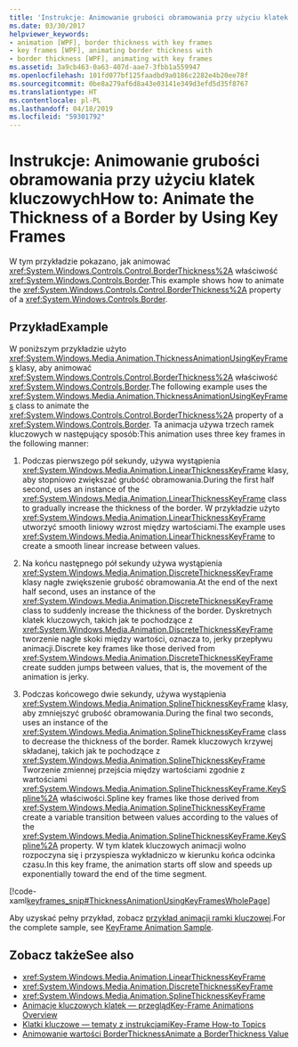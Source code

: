 ```yaml
---
title: 'Instrukcje: Animowanie grubości obramowania przy użyciu klatek kluczowych'
ms.date: 03/30/2017
helpviewer_keywords:
- animation [WPF], border thickness with key frames
- key frames [WPF], animating border thickness with
- border thickness [WPF], animating with key frames
ms.assetid: 3a9cb463-0a63-407d-aae7-3fbb1a559947
ms.openlocfilehash: 101fd077bf125faadbd9a0186c2282e4b20ee78f
ms.sourcegitcommit: 0be8a279af6d8a43e03141e349d3efd5d35f8767
ms.translationtype: HT
ms.contentlocale: pl-PL
ms.lasthandoff: 04/18/2019
ms.locfileid: "59301792"
---
```

# <a name="how-to-animate-the-thickness-of-a-border-by-using-key-frames"></a><span data-ttu-id="6992b-102">Instrukcje: Animowanie grubości obramowania przy użyciu klatek kluczowych</span><span class="sxs-lookup"><span data-stu-id="6992b-102">How to: Animate the Thickness of a Border by Using Key Frames</span></span>
<span data-ttu-id="6992b-103">W tym przykładzie pokazano, jak animować <xref:System.Windows.Controls.Control.BorderThickness%2A> właściwość <xref:System.Windows.Controls.Border>.</span><span class="sxs-lookup"><span data-stu-id="6992b-103">This example shows how to animate the <xref:System.Windows.Controls.Control.BorderThickness%2A> property of a <xref:System.Windows.Controls.Border>.</span></span>  
  
## <a name="example"></a><span data-ttu-id="6992b-104">Przykład</span><span class="sxs-lookup"><span data-stu-id="6992b-104">Example</span></span>  
 <span data-ttu-id="6992b-105">W poniższym przykładzie użyto <xref:System.Windows.Media.Animation.ThicknessAnimationUsingKeyFrames> klasy, aby animować <xref:System.Windows.Controls.Control.BorderThickness%2A> właściwość <xref:System.Windows.Controls.Border>.</span><span class="sxs-lookup"><span data-stu-id="6992b-105">The following example uses the <xref:System.Windows.Media.Animation.ThicknessAnimationUsingKeyFrames> class to animate the <xref:System.Windows.Controls.Control.BorderThickness%2A> property of a <xref:System.Windows.Controls.Border>.</span></span> <span data-ttu-id="6992b-106">Ta animacja używa trzech ramek kluczowych w następujący sposób:</span><span class="sxs-lookup"><span data-stu-id="6992b-106">This animation uses three key frames in the following manner:</span></span>  
  
1. <span data-ttu-id="6992b-107">Podczas pierwszego pół sekundy, używa wystąpienia <xref:System.Windows.Media.Animation.LinearThicknessKeyFrame> klasy, aby stopniowo zwiększać grubość obramowania.</span><span class="sxs-lookup"><span data-stu-id="6992b-107">During the first half second, uses an instance of the <xref:System.Windows.Media.Animation.LinearThicknessKeyFrame> class to gradually increase the thickness of the border.</span></span> <span data-ttu-id="6992b-108">W przykładzie użyto <xref:System.Windows.Media.Animation.LinearThicknessKeyFrame> utworzyć smooth liniowy wzrost między wartościami.</span><span class="sxs-lookup"><span data-stu-id="6992b-108">The example uses <xref:System.Windows.Media.Animation.LinearThicknessKeyFrame> to create a smooth linear increase between values.</span></span>  
  
2. <span data-ttu-id="6992b-109">Na końcu następnego pół sekundy używa wystąpienia <xref:System.Windows.Media.Animation.DiscreteThicknessKeyFrame> klasy nagłe zwiększenie grubość obramowania.</span><span class="sxs-lookup"><span data-stu-id="6992b-109">At the end of the next half second, uses an instance of the <xref:System.Windows.Media.Animation.DiscreteThicknessKeyFrame> class to suddenly increase the thickness of the border.</span></span> <span data-ttu-id="6992b-110">Dyskretnych klatek kluczowych, takich jak te pochodzące z <xref:System.Windows.Media.Animation.DiscreteThicknessKeyFrame> tworzenie nagłe skoki między wartości, oznacza to, jerky przepływu animacji.</span><span class="sxs-lookup"><span data-stu-id="6992b-110">Discrete key frames like those derived from <xref:System.Windows.Media.Animation.DiscreteThicknessKeyFrame> create sudden jumps between values, that is, the movement of the animation is jerky.</span></span>  
  
3. <span data-ttu-id="6992b-111">Podczas końcowego dwie sekundy, używa wystąpienia <xref:System.Windows.Media.Animation.SplineThicknessKeyFrame> klasy, aby zmniejszyć grubość obramowania.</span><span class="sxs-lookup"><span data-stu-id="6992b-111">During the final two seconds, uses an instance of the <xref:System.Windows.Media.Animation.SplineThicknessKeyFrame> class to decrease the thickness of the border.</span></span> <span data-ttu-id="6992b-112">Ramek kluczowych krzywej składanej, takich jak te pochodzące z <xref:System.Windows.Media.Animation.SplineThicknessKeyFrame> Tworzenie zmiennej przejścia między wartościami zgodnie z wartościami <xref:System.Windows.Media.Animation.SplineThicknessKeyFrame.KeySpline%2A> właściwości.</span><span class="sxs-lookup"><span data-stu-id="6992b-112">Spline key frames like those derived from <xref:System.Windows.Media.Animation.SplineThicknessKeyFrame> create a variable transition between values according to the values of the <xref:System.Windows.Media.Animation.SplineThicknessKeyFrame.KeySpline%2A> property.</span></span> <span data-ttu-id="6992b-113">W tym klatek kluczowych animacji wolno rozpoczyna się i przyspiesza wykładniczo w kierunku końca odcinka czasu.</span><span class="sxs-lookup"><span data-stu-id="6992b-113">In this key frame, the animation starts off slow and speeds up exponentially toward the end of the time segment.</span></span>  
  
 [!code-xaml[keyframes_snip#ThicknessAnimationUsingKeyFramesWholePage](~/samples/snippets/xaml/VS_Snippets_Wpf/keyframes_snip/XAML/ThicknessAnimationUsingKeyFramesExample.xaml#thicknessanimationusingkeyframeswholepage)]  
  
 <span data-ttu-id="6992b-114">Aby uzyskać pełny przykład, zobacz [przykład animacji ramki kluczowej](https://go.microsoft.com/fwlink/?LinkID=160012).</span><span class="sxs-lookup"><span data-stu-id="6992b-114">For the complete sample, see [KeyFrame Animation Sample](https://go.microsoft.com/fwlink/?LinkID=160012).</span></span>  
  
## <a name="see-also"></a><span data-ttu-id="6992b-115">Zobacz także</span><span class="sxs-lookup"><span data-stu-id="6992b-115">See also</span></span>

- <xref:System.Windows.Media.Animation.LinearThicknessKeyFrame>
- <xref:System.Windows.Media.Animation.DiscreteThicknessKeyFrame>
- <xref:System.Windows.Media.Animation.SplineThicknessKeyFrame>
- [<span data-ttu-id="6992b-116">Animacje kluczowych klatek — przegląd</span><span class="sxs-lookup"><span data-stu-id="6992b-116">Key-Frame Animations Overview</span></span>](key-frame-animations-overview.md)
- [<span data-ttu-id="6992b-117">Klatki kluczowe — tematy z instrukcjami</span><span class="sxs-lookup"><span data-stu-id="6992b-117">Key-Frame How-to Topics</span></span>](key-frame-animation-how-to-topics.md)
- [<span data-ttu-id="6992b-118">Animowanie wartości BorderThickness</span><span class="sxs-lookup"><span data-stu-id="6992b-118">Animate a BorderThickness Value</span></span>](../controls/how-to-animate-a-borderthickness-value.md)
